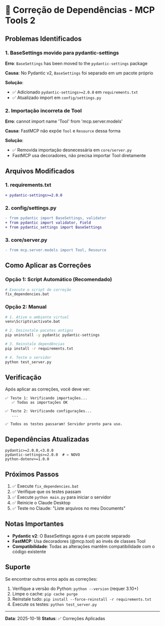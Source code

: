 # 🔧 Correção de Dependências - MCP Tools 2

## Problemas Identificados

### 1. BaseSettings movido para pydantic-settings
**Erro**: `BaseSettings` has been moved to the `pydantic-settings` package

**Causa**: No Pydantic v2, `BaseSettings` foi separado em um pacote próprio

**Solução**: 
- ✅ Adicionado `pydantic-settings>=2.0.0` em `requirements.txt`
- ✅ Atualizado import em `config/settings.py`

### 2. Importação incorreta de Tool
**Erro**: cannot import name 'Tool' from 'mcp.server.models'

**Causa**: FastMCP não expõe `Tool` e `Resource` dessa forma

**Solução**:
- ✅ Removida importação desnecessária em `core/server.py`
- FastMCP usa decoradores, não precisa importar Tool diretamente

## Arquivos Modificados

### 1. requirements.txt
```diff
+ pydantic-settings>=2.0.0
```

### 2. config/settings.py
```diff
- from pydantic import BaseSettings, validator
+ from pydantic import validator, Field
+ from pydantic_settings import BaseSettings
```

### 3. core/server.py
```diff
- from mcp.server.models import Tool, Resource
```

## Como Aplicar as Correções

### Opção 1: Script Automático (Recomendado)
```bash
# Execute o script de correção
fix_dependencies.bat
```

### Opção 2: Manual
```bash
# 1. Ative o ambiente virtual
venv\Scripts\activate.bat

# 2. Desinstale pacotes antigos
pip uninstall -y pydantic pydantic-settings

# 3. Reinstale dependências
pip install -r requirements.txt

# 4. Teste o servidor
python test_server.py
```

## Verificação

Após aplicar as correções, você deve ver:

```
✅ Teste 1: Verificando importações...
   ✅ Todas as importações OK

✅ Teste 2: Verificando configurações...
   ...

✅ Todos os testes passaram! Servidor pronto para uso.
```

## Dependências Atualizadas

```
pydantic>=2.0.0,<3.0.0
pydantic-settings>=2.0.0  # ← NOVO
python-dotenv>=1.0.0
```

## Próximos Passos

1. ✅ Execute `fix_dependencies.bat`
2. ✅ Verifique que os testes passam
3. ✅ Execute `python main.py` para iniciar o servidor
4. ✅ Reinicie o Claude Desktop
5. ✅ Teste no Claude: "Liste arquivos no meu Documents"

## Notas Importantes

- **Pydantic v2**: O BaseSettings agora é um pacote separado
- **FastMCP**: Usa decoradores (@mcp.tool) ao invés de classes Tool
- **Compatibilidade**: Todas as alterações mantêm compatibilidade com o código existente

## Suporte

Se encontrar outros erros após as correções:

1. Verifique a versão do Python: `python --version` (requer 3.10+)
2. Limpe o cache: `pip cache purge`
3. Reinstale tudo: `pip install --force-reinstall -r requirements.txt`
4. Execute os testes: `python test_server.py`

---

**Data**: 2025-10-18
**Status**: ✅ Correções Aplicadas
